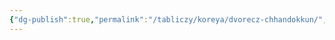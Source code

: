 ```yaml
---
{"dg-publish":true,"permalink":"/tabliczy/koreya/dvorecz-chhandokkun/","dgPassFrontmatter":true}
---
```



